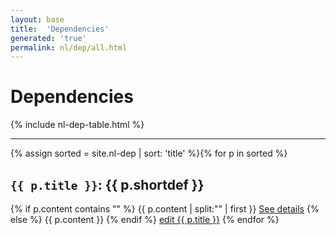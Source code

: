 ```yaml
---
layout: base
title:  'Dependencies'
generated: 'true'
permalink: nl/dep/all.html
---
```


# Dependencies

{% include nl-dep-table.html %}

----------

{% assign sorted = site.nl-dep | sort: 'title' %}{% for p in sorted %}
<a id="al-nl-dep/{{ p.title }}" class="al-dest"/>
<h2><code>{{ p.title }}</code>: {{ p.shortdef }}</h2>
{% if p.content contains "<!--details-->" %}    
{{ p.content | split:"<!--details-->" | first }}
<a href="{{ p.title }}" class="al-doc">See details</a>
{% else %}
{{ p.content }}
{% endif %}
<a href="{{ site.git_edit }}/{% if p.collection %}{{ p.relative_path }}{% else %}{{ p.path }}{% endif %}" target="#">edit {{ p.title }}</a>
{% endfor %}
